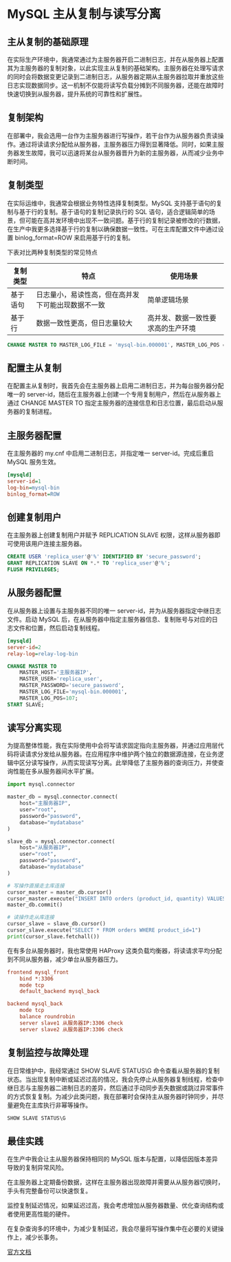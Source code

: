 # MySQL 主从复制与读写分离

## 主从复制的基础原理

在实际生产环境中，我通常通过为主服务器开启二进制日志，并在从服务器上配置其为主服务器的复制对象，以此实现主从复制的基础架构。主服务器在处理写请求的同时会将数据变更记录到二进制日志，从服务器定期从主服务器拉取并重放这些日志实现数据同步。这一机制不仅能将读写负载分摊到不同服务器，还能在故障时快速切换到从服务器，提升系统的可靠性和扩展性。

## 复制架构

在部署中，我会选用一台作为主服务器进行写操作，若干台作为从服务器负责读操作。通过将读请求分配给从服务器，主服务器压力得到显著降低。同时，如果主服务器发生故障，我可以迅速将某台从服务器晋升为新的主服务器，从而减少业务中断时间。

## 复制类型

在实际运维中，我通常会根据业务特性选择复制类型。MySQL 支持基于语句的复制与基于行的复制。基于语句的复制记录执行的 SQL 语句，适合逻辑简单的场景，但可能在高并发环境中出现不一致问题。基于行的复制记录被修改的行数据，在生产中我更多选择基于行的复制以确保数据一致性。可在主库配置文件中通过设置 binlog_format=ROW 来启用基于行的复制。

下表对比两种复制类型的常见特点

| 复制类型 | 特点                                               | 使用场景                           |
| -------- | -------------------------------------------------- | ---------------------------------- |
| 基于语句 | 日志量小，易读性高，但在高并发下可能出现数据不一致 | 简单逻辑场景                       |
| 基于行   | 数据一致性更高，但日志量较大                       | 高并发、数据一致性要求高的生产环境 |

```sql
CHANGE MASTER TO MASTER_LOG_FILE = 'mysql-bin.000001', MASTER_LOG_POS =  107;
```

## 配置主从复制

在配置主从复制时，我首先会在主服务器上启用二进制日志，并为每台服务器分配唯一的 server-id，随后在主服务器上创建一个专用复制用户，然后在从服务器上通过 CHANGE MASTER TO 指定主服务器的连接信息和日志位置，最后启动从服务器的复制进程。

## 主服务器配置

在主服务器的 my.cnf 中启用二进制日志，并指定唯一 server-id。完成后重启 MySQL 服务生效。

```ini
[mysqld]
server-id=1
log-bin=mysql-bin
binlog_format=ROW
```

## 创建复制用户

在主服务器上创建复制用户并赋予 REPLICATION SLAVE 权限，这样从服务器即可使用该用户连接主服务器。

```sql
CREATE USER 'replica_user'@'%' IDENTIFIED BY 'secure_password';
GRANT REPLICATION SLAVE ON *.* TO 'replica_user'@'%';
FLUSH PRIVILEGES;
```

## 从服务器配置

在从服务器上设置与主服务器不同的唯一 server-id，并为从服务器指定中继日志文件。启动 MySQL 后，在从服务器中指定主服务器信息、复制账号与对应的日志文件和位置，然后启动复制线程。

```ini
[mysqld]
server-id=2
relay-log=relay-log-bin
```

```sql
CHANGE MASTER TO
    MASTER_HOST='主服务器IP',
    MASTER_USER='replica_user',
    MASTER_PASSWORD='secure_password',
    MASTER_LOG_FILE='mysql-bin.000001',
    MASTER_LOG_POS=107;
START SLAVE;
```

## 读写分离实现

为提高整体性能，我在实际使用中会将写请求固定指向主服务器，并通过应用层代码将读请求分发给从服务器。在应用程序中维护两个独立的数据源连接，在业务逻辑中区分读写操作，从而实现读写分离。此举降低了主服务器的查询压力，并使查询性能在多从服务器间水平扩展。

```python
import mysql.connector

master_db = mysql.connector.connect(
    host="主服务器IP",
    user="root",
    password="password",
    database="mydatabase"
)

slave_db = mysql.connector.connect(
    host="从服务器IP",
    user="root",
    password="password",
    database="mydatabase"
)

# 写操作直接走主库连接
cursor_master = master_db.cursor()
cursor_master.execute("INSERT INTO orders (product_id, quantity) VALUES (1, 10)")
master_db.commit()

# 读操作走从库连接
cursor_slave = slave_db.cursor()
cursor_slave.execute("SELECT * FROM orders WHERE product_id=1")
print(cursor_slave.fetchall())
```

在有多台从服务器时，我也常使用 HAProxy 这类负载均衡器，将读请求平均分配到不同从服务器，减少单台从服务器压力。

```ini
frontend mysql_front
    bind *:3306
    mode tcp
    default_backend mysql_back

backend mysql_back
    mode tcp
    balance roundrobin
    server slave1 从服务器IP:3306 check
    server slave2 从服务器IP:3306 check
```

## 复制监控与故障处理

在日常维护中，我经常通过 SHOW SLAVE STATUS\G 命令查看从服务器的复制状态。当出现复制中断或延迟过高的情况，我会先停止从服务器复制线程，检查中继日志与主服务器二进制日志的差异，然后通过手动同步丢失数据或跳过异常事件的方式恢复复制。为减少此类问题，我在部署时会保持主从服务器时钟同步，并尽量避免在主库执行非幂等操作。

```sql
SHOW SLAVE STATUS\G
```

## 最佳实践

在生产中我会让主从服务器保持相同的 MySQL 版本与配置，以降低因版本差异导致的复制异常风险。

在主服务器上定期备份数据，这样在主服务器出现故障并需要从从服务器切换时，手头有完整备份可以快速恢复。

监控复制延迟情况，如果延迟过高，我会考虑增加从服务器数量、优化查询结构或者使用更高性能的硬件。

在复杂查询多的环境中，为减少复制延迟，我会尽量将写操作集中在必要的关键操作上，减少长事务。

[官方文档](https://dev.mysql.com/doc/refman/8.0/en/replication.html)
